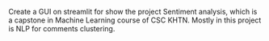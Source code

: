 Create a GUI on streamlit for show the project Sentiment analysis, which is a capstone in Machine Learning course of CSC KHTN.
Mostly in this project is NLP for comments clustering.
